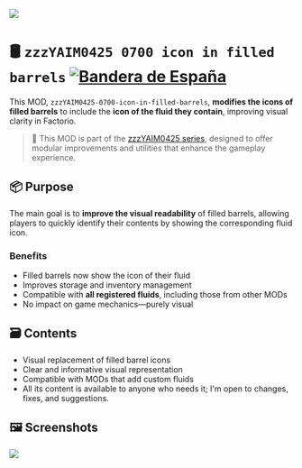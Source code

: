![](https://raw.githubusercontent.com/yaim0425/zzzYAIM0425-0700-icon-in-filled-barrels/main/thumbnail.png)

# 🛢️ `zzzYAIM0425 0700 icon in filled barrels` [![Bandera de España](https://flagcdn.com/20x15/es.png)](https://github.com/yaim0425/zzzYAIM0425-0700-icon-in-filled-barrels/blob/main/Doc/README.md)

This MOD, `zzzYAIM0425-0700-icon-in-filled-barrels`, **modifies the icons of filled barrels** to include the **icon of the fluid they contain**, improving visual clarity in Factorio.

> 🧩 This MOD is part of the [zzzYAIM0425 series](https://github.com/yaim0425), designed to offer modular improvements and utilities that enhance the gameplay experience.

## 📦 Purpose

The main goal is to **improve the visual readability** of filled barrels, allowing players to quickly identify their contents by showing the corresponding fluid icon.

### Benefits

- Filled barrels now show the icon of their fluid  
- Improves storage and inventory management  
- Compatible with **all registered fluids**, including those from other MODs  
- No impact on game mechanics—purely visual  

## 🗃️ Contents

- Visual replacement of filled barrel icons  
- Clear and informative visual representation  
- Compatible with MODs that add custom fluids  
- All its content is available to anyone who needs it; I'm open to changes, fixes, and suggestions.

## 🖼️ Screenshots

![](https://raw.githubusercontent.com/yaim0425/zzzYAIM0425-0700-icon-in-filled-barrels/main/Doc/base/Screenshot%20(1).png)  
